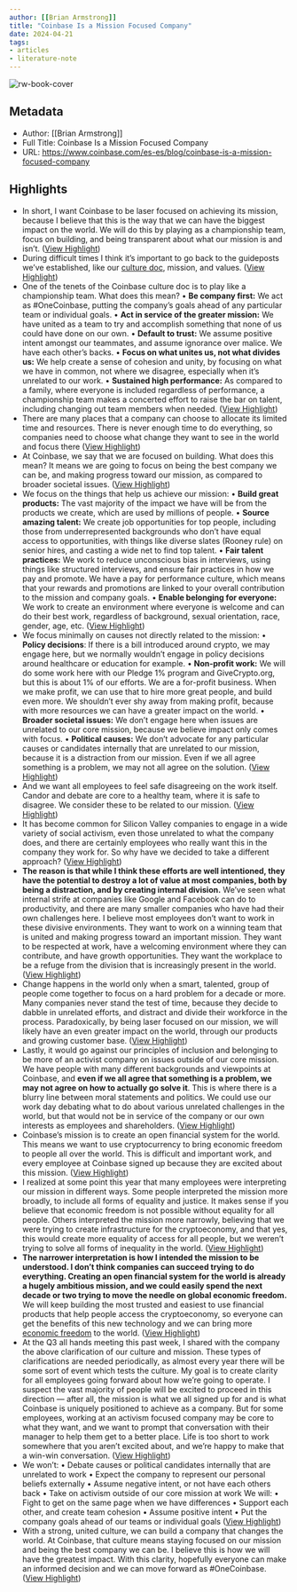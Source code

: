```yaml
---
author: [[Brian Armstrong]]
title: "Coinbase Is a Mission Focused Company"
date: 2024-04-21
tags: 
- articles
- literature-note
---
```

![rw-book-cover](https://readwise-assets.s3.amazonaws.com/static/images/article1.be68295a7e40.png)

## Metadata
- Author: [[Brian Armstrong]]
- Full Title: Coinbase Is a Mission Focused Company
- URL: https://www.coinbase.com/es-es/blog/coinbase-is-a-mission-focused-company

## Highlights
- In short, I want Coinbase to be laser focused on achieving its mission, because I believe that this is the way that we can have the biggest impact on the world. We will do this by playing as a championship team, focus on building, and being transparent about what our mission is and isn’t. ([View Highlight](https://read.readwise.io/read/01hvxyw1z06ajdk7v9vt89dqkz))
- During difficult times I think it’s important to go back to the guideposts we’ve established, like our [culture doc](https://blog.coinbase.com/culture-at-coinbase-fe510fe9c098), mission, and values. ([View Highlight](https://read.readwise.io/read/01hvxywpzmgfefg05ezm5a10x3))
- One of the tenets of the Coinbase culture doc is to play like a championship team. What does this mean?
  • **Be company first:** We act as #OneCoinbase, putting the company’s goals ahead of any particular team or individual goals.
  • **Act in service of the greater mission:** We have united as a team to try and accomplish something that none of us could have done on our own.
  • **Default to trust:** We assume positive intent amongst our teammates, and assume ignorance over malice. We have each other’s backs.
  • **Focus on what unites us, not what divides us:** We help create a sense of cohesion and unity, by focusing on what we have in common, not where we disagree, especially when it’s unrelated to our work.
  • **Sustained high performance:** As compared to a family, where everyone is included regardless of performance, a championship team makes a concerted effort to raise the bar on talent, including changing out team members when needed. ([View Highlight](https://read.readwise.io/read/01hvxyx94n7g07dbb541eb1xwp))
- There are many places that a company can choose to allocate its limited time and resources. There is never enough time to do everything, so companies need to choose what change they want to see in the world and focus there ([View Highlight](https://read.readwise.io/read/01hvxyz6kn1t2w3krw0yc50yr1))
- At Coinbase, we say that we are focused on building. What does this mean? It means we are going to focus on being the best company we can be, and making progress toward our mission, as compared to broader societal issues. ([View Highlight](https://read.readwise.io/read/01hvxyzbnxk7ey9ja2szyzpw65))
- We focus on the things that help us achieve our mission:
  • **Build great products:** The vast majority of the impact we have will be from the products we create, which are used by millions of people.
  • **Source amazing talent:** We create job opportunities for top people, including those from underrepresented backgrounds who don’t have equal access to opportunities, with things like diverse slates (Rooney rule) on senior hires, and casting a wide net to find top talent.
  • **Fair talent practices:** We work to reduce unconscious bias in interviews, using things like structured interviews, and ensure fair practices in how we pay and promote. We have a pay for performance culture, which means that your rewards and promotions are linked to your overall contribution to the mission and company goals.
  • **Enable belonging for everyone:** We work to create an environment where everyone is welcome and can do their best work, regardless of background, sexual orientation, race, gender, age, etc. ([View Highlight](https://read.readwise.io/read/01hvxz21st5v0r7rkhraxemz15))
- We focus minimally on causes not directly related to the mission:
  • **Policy decisions**: If there is a bill introduced around crypto, we may engage here, but we normally wouldn’t engage in policy decisions around healthcare or education for example.
  • **Non-profit work:** We will do some work here with our Pledge 1% program and GiveCrypto.org, but this is about 1% of our efforts. We are a for-profit business. When we make profit, we can use that to hire more great people, and build even more. We shouldn’t ever shy away from making profit, because with more resources we can have a greater impact on the world.
  • **Broader societal issues:** We don’t engage here when issues are unrelated to our core mission, because we believe impact only comes with focus.
  • **Political causes:** We don’t advocate for any particular causes or candidates internally that are unrelated to our mission, because it is a distraction from our mission. Even if we all agree something is a problem, we may not all agree on the solution. ([View Highlight](https://read.readwise.io/read/01hvxz3a83wmdnbz3dh0xd9hh7))
- And we want all employees to feel safe disagreeing on the work itself. Candor and debate are core to a healthy team, where it is safe to disagree. We consider these to be related to our mission. ([View Highlight](https://read.readwise.io/read/01hvxz4ka2yyy97kg6z75zyj0g))
- It has become common for Silicon Valley companies to engage in a wide variety of social activism, even those unrelated to what the company does, and there are certainly employees who really want this in the company they work for. So why have we decided to take a different approach? ([View Highlight](https://read.readwise.io/read/01hvxzcrrzp26hanayat4w0hfg))
- **The reason is that while I think these efforts are well intentioned, they have the potential to destroy a lot of value at most companies, both by being a distraction, and by creating internal division.** We’ve seen what internal strife at companies like Google and Facebook can do to productivity, and there are many smaller companies who have had their own challenges here. I believe most employees don’t want to work in these divisive environments. They want to work on a winning team that is united and making progress toward an important mission. They want to be respected at work, have a welcoming environment where they can contribute, and have growth opportunities. They want the workplace to be a refuge from the division that is increasingly present in the world. ([View Highlight](https://read.readwise.io/read/01hvxzcz0gy7dmaw0t7awvds77))
- Change happens in the world only when a smart, talented, group of people come together to focus on a hard problem for a decade or more. Many companies never stand the test of time, because they decide to dabble in unrelated efforts, and distract and divide their workforce in the process. Paradoxically, by being laser focused on our mission, we will likely have an even greater impact on the world, through our products and growing customer base. ([View Highlight](https://read.readwise.io/read/01hvxzdasfe2s8k8at6204s92t))
- Lastly, it would go against our principles of inclusion and belonging to be more of an activist company on issues outside of our core mission. We have people with many different backgrounds and viewpoints at Coinbase, and **even if we all agree that something is a problem, we may not agree on how to actually go solve it**. This is where there is a blurry line between moral statements and politics. We could use our work day debating what to do about various unrelated challenges in the world, but that would not be in service of the company or our own interests as employees and shareholders. ([View Highlight](https://read.readwise.io/read/01hvxzdrxjm0yjsrv5vex5dp46))
- Coinbase’s mission is to create an open financial system for the world. This means we want to use cryptocurrency to bring economic freedom to people all over the world. This is difficult and important work, and every employee at Coinbase signed up because they are excited about this mission. ([View Highlight](https://read.readwise.io/read/01hvxzdzkmw5wx1s1am8cf0m98))
- I realized at some point this year that many employees were interpreting our mission in different ways. Some people interpreted the mission more broadly, to include all forms of equality and justice. It makes sense if you believe that economic freedom is not possible without equality for all people. Others interpreted the mission more narrowly, believing that we were trying to create infrastructure for the cryptoeconomy, and that yes, this would create more equality of access for all people, but we weren’t trying to solve all forms of inequality in the world. ([View Highlight](https://read.readwise.io/read/01hvxzejrjgksfpqkg8k0nf26k))
- **The narrower interpretation is how I intended the mission to be understood. I don’t think companies can succeed trying to do everything. Creating an open financial system for the world is already a hugely ambitious mission, and we could easily spend the next decade or two trying to move the needle on global economic freedom.** We will keep building the most trusted and easiest to use financial products that help people access the cryptoeconomy, so everyone can get the benefits of this new technology and we can bring more [economic freedom](https://blog.coinbase.com/how-digital-currency-will-change-the-world-310663fe4332) to the world. ([View Highlight](https://read.readwise.io/read/01hvxzesfswe6bq4e3j09r09j1))
- At the Q3 all hands meeting this past week, I shared with the company the above clarification of our culture and mission. These types of clarifications are needed periodically, as almost every year there will be some sort of event which tests the culture. My goal is to create clarity for all employees going forward about how we’re going to operate. I suspect the vast majority of people will be excited to proceed in this direction — after all, the mission is what we all signed up for and is what Coinbase is uniquely positioned to achieve as a company. But for some employees, working at an activism focused company may be core to what they want, and we want to prompt that conversation with their manager to help them get to a better place. Life is too short to work somewhere that you aren’t excited about, and we’re happy to make that a win-win conversation. ([View Highlight](https://read.readwise.io/read/01hvxzfpde6wt9803w8c4xkp6p))
- We won’t:
  • Debate causes or political candidates internally that are unrelated to work
  • Expect the company to represent our personal beliefs externally
  • Assume negative intent, or not have each others back
  • Take on activism outside of our core mission at work
  We will:
  • Fight to get on the same page when we have differences
  • Support each other, and create team cohesion
  • Assume positive intent
  • Put the company goals ahead of our teams or individual goals ([View Highlight](https://read.readwise.io/read/01hvxzg3s3xy023h59zh0zvwgw))
- With a strong, united culture, we can build a company that changes the world. At Coinbase, that culture means staying focused on our mission and being the best company we can be. I believe this is how we will have the greatest impact. With this clarity, hopefully everyone can make an informed decision and we can move forward as #OneCoinbase. ([View Highlight](https://read.readwise.io/read/01hvxzgccrfgrew2vy4tfgzyk8))
